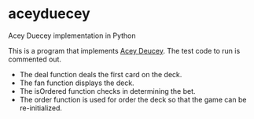 # aceyduecey
Acey Duecey implementation in Python


This is a program that implements [Acey Deucey](https://en.wikipedia.org/wiki/Acey_Deucey_(card_game)). 
The test code to run is commented out. 

* The deal function deals the first card on the deck. 
* The fan function displays the deck.
* The isOrdered function checks in determining the bet.
* The order function is used for order the deck so that the game can be re-initialized.
